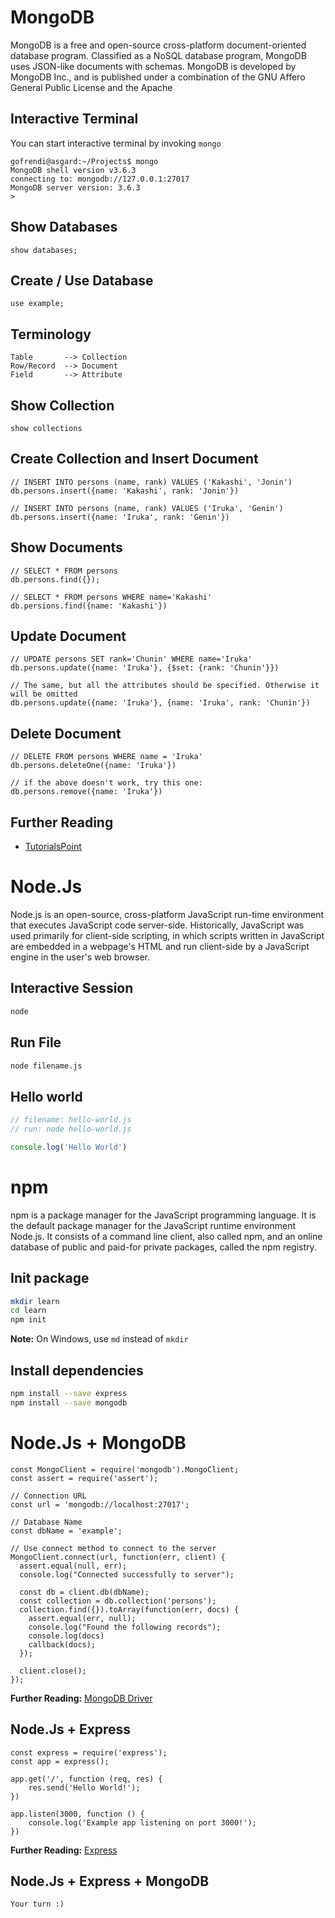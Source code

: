 # MongoDB

MongoDB is a free and open-source cross-platform document-oriented database program. Classified as a NoSQL database program, MongoDB uses JSON-like documents with schemas. MongoDB is developed by MongoDB Inc., and is published under a combination of the GNU Affero General Public License and the Apache 

## Interactive Terminal

You can start interactive terminal by invoking `mongo`

```
gofrendi@asgard:~/Projects$ mongo
MongoDB shell version v3.6.3
connecting to: mongodb://127.0.0.1:27017
MongoDB server version: 3.6.3
>
```

## Show Databases

```
show databases;
```

## Create / Use Database 

```
use example;
```

## Terminology

```
Table       --> Collection
Row/Record  --> Document
Field       --> Attribute
```

## Show Collection

```
show collections
```

## Create Collection and Insert Document

```
// INSERT INTO persons (name, rank) VALUES ('Kakashi', 'Jonin')
db.persons.insert({name: 'Kakashi', rank: 'Jonin'})

// INSERT INTO persons (name, rank) VALUES ('Iruka', 'Genin')
db.persons.insert({name: 'Iruka', rank: 'Genin'})
```

## Show Documents

```
// SELECT * FROM persons
db.persons.find({});

// SELECT * FROM persons WHERE name='Kakashi'
db.persions.find({name: 'Kakashi'})
```

## Update Document

```
// UPDATE persons SET rank='Chunin' WHERE name='Iruka'
db.persons.update({name: 'Iruka'}, {$set: {rank: 'Chunin'}})

// The same, but all the attributes should be specified. Otherwise it will be omitted
db.persons.update({name: 'Iruka'}, {name: 'Iruka', rank: 'Chunin'})
```

## Delete Document

```
// DELETE FROM persons WHERE name = 'Iruka'
db.persons.deleteOne({name: 'Iruka'})

// if the above doesn't work, try this one:
db.persons.remove({name: 'Iruka'})
```

## Further Reading

* [TutorialsPoint](https://www.tutorialspoint.com/mongodb/index.htm)

# Node.Js

Node.js is an open-source, cross-platform JavaScript run-time environment that executes JavaScript code server-side. Historically, JavaScript was used primarily for client-side scripting, in which scripts written in JavaScript are embedded in a webpage's HTML and run client-side by a JavaScript engine in the user's web browser.

## Interactive Session

```bash
node
```

## Run File

```bash
node filename.js
```

## Hello world

```JavaScript
// filename: hello-world.js
// run: node hello-world.js

console.log('Hello World')
```

# npm

npm is a package manager for the JavaScript programming language. It is the default package manager for the JavaScript runtime environment Node.js. It consists of a command line client, also called npm, and an online database of public and paid-for private packages, called the npm registry.

## Init package

```bash
mkdir learn
cd learn
npm init
```

__Note:__ On Windows, use `md` instead of `mkdir`

## Install dependencies

```bash
npm install --save express
npm install --save mongodb
```

# Node.Js + MongoDB

```
const MongoClient = require('mongodb').MongoClient;
const assert = require('assert');
 
// Connection URL
const url = 'mongodb://localhost:27017';
 
// Database Name
const dbName = 'example';
 
// Use connect method to connect to the server
MongoClient.connect(url, function(err, client) {
  assert.equal(null, err);
  console.log("Connected successfully to server");
 
  const db = client.db(dbName);
  const collection = db.collection('persons');
  collection.find({}).toArray(function(err, docs) {
    assert.equal(err, null);
    console.log("Found the following records");
    console.log(docs)
    callback(docs);
  });
 
  client.close();
});
```

__Further Reading:__ [MongoDB Driver](https://www.npmjs.com/package/mongodb)

## Node.Js + Express

```
const express = require('express');
const app = express();

app.get('/', function (req, res) {
    res.send('Hello World!');
})

app.listen(3000, function () {
    console.log('Example app listening on port 3000!');
})
```

__Further Reading:__ [Express](https://www.npmjs.com/package/express)

## Node.Js + Express + MongoDB

```
Your turn :)
```
